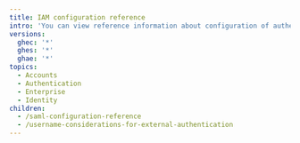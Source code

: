 ```yaml
---
title: IAM configuration reference
intro: 'You can view reference information about configuration of authentication {% ifversion ghec or ghae %}and provisioning for your enterprise on {% data variables.product.product_name %}{% elsif ghes %}for {% data variables.location.product_location %}{% endif %}.'
versions:
  ghec: '*'
  ghes: '*'
  ghae: '*'
topics:
  - Accounts
  - Authentication
  - Enterprise
  - Identity
children:
  - /saml-configuration-reference
  - /username-considerations-for-external-authentication
---
```


